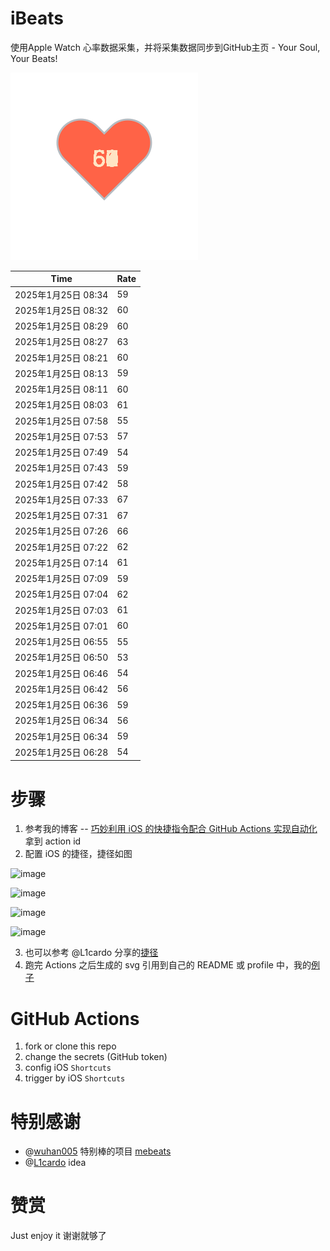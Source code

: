 # iBeats
使用Apple Watch 心率数据采集，并将采集数据同步到GitHub主页 - Your Soul, Your Beats!

![](./files/heart.svg)

<!--START_SECTION:my_heart_rate-->
| Time | Rate | 
 | ---- | ---- | 
| 2025年1月25日 08:34 | 59 |
| 2025年1月25日 08:32 | 60 |
| 2025年1月25日 08:29 | 60 |
| 2025年1月25日 08:27 | 63 |
| 2025年1月25日 08:21 | 60 |
| 2025年1月25日 08:13 | 59 |
| 2025年1月25日 08:11 | 60 |
| 2025年1月25日 08:03 | 61 |
| 2025年1月25日 07:58 | 55 |
| 2025年1月25日 07:53 | 57 |
| 2025年1月25日 07:49 | 54 |
| 2025年1月25日 07:43 | 59 |
| 2025年1月25日 07:42 | 58 |
| 2025年1月25日 07:33 | 67 |
| 2025年1月25日 07:31 | 67 |
| 2025年1月25日 07:26 | 66 |
| 2025年1月25日 07:22 | 62 |
| 2025年1月25日 07:14 | 61 |
| 2025年1月25日 07:09 | 59 |
| 2025年1月25日 07:04 | 62 |
| 2025年1月25日 07:03 | 61 |
| 2025年1月25日 07:01 | 60 |
| 2025年1月25日 06:55 | 55 |
| 2025年1月25日 06:50 | 53 |
| 2025年1月25日 06:46 | 54 |
| 2025年1月25日 06:42 | 56 |
| 2025年1月25日 06:36 | 59 |
| 2025年1月25日 06:34 | 56 |
| 2025年1月25日 06:34 | 59 |
| 2025年1月25日 06:28 | 54 |

<!--END_SECTION:my_heart_rate-->

# 步骤
1. 参考我的博客 -- [巧妙利用 iOS 的快捷指令配合 GitHub Actions 实现自动化](https://github.com/yihong0618/gitblog/issues/198) 拿到 action id
2. 配置 iOS 的捷径，捷径如图

![image](https://user-images.githubusercontent.com/15976103/122154218-0db0b480-ce97-11eb-93bb-5aec07c558dc.png)

![image](https://user-images.githubusercontent.com/15976103/122154236-186b4980-ce97-11eb-8e4b-70551a0391ae.png)

![image](https://user-images.githubusercontent.com/15976103/122154268-2d47dd00-ce97-11eb-902e-3acf292265a9.png)

![image](https://user-images.githubusercontent.com/15976103/122174055-fa144680-ceb4-11eb-9be2-3eb83cd516f7.png)

3. 也可以参考 @L1cardo 分享的[捷径](https://www.icloud.com/shortcuts/6ab6047b459c41ad822ad6b94b1c03d4)
4. 跑完 Actions 之后生成的 svg 引用到自己的 README 或 profile 中，我的[例子](https://github.com/yihong0618) 

# GitHub Actions

1. fork or clone this repo
2. change the secrets (GitHub token)
3. config iOS `Shortcuts` 
4. trigger by iOS `Shortcuts`

# 特别感谢
- @[wuhan005](https://github.com/wuhan005) 特别棒的项目 [mebeats](https://github.com/wuhan005/mebeats)
- @[L1cardo](https://github.com/L1cardo) idea

# 赞赏
Just enjoy it
谢谢就够了
